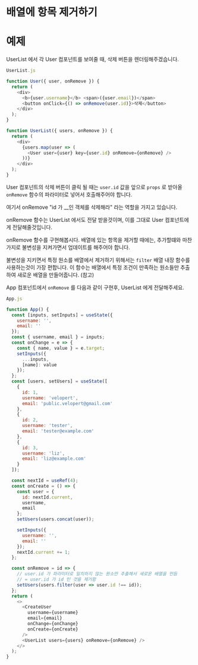 # 배열에 항목 제거하기

# 예제
UserList 에서 각 User 컴포넌트를 보여줄 때, 삭제 버튼을 렌더링해주겠습니다.
```js
UserList.js

function User({ user, onRemove }) {
  return (
    <div>
      <b>{user.username}</b> <span>({user.email})</span>
      <button onClick={() => onRemove(user.id)}>삭제</button>
    </div>
  );
}

function UserList({ users, onRemove }) {
  return (
    <div>
      {users.map(user => (
        <User user={user} key={user.id} onRemove={onRemove} />
      ))}
    </div>
  );
}
```

User 컴포넌트의 삭제 버튼이 클릭 될 때는 `user.id` 값을 앞으로 `props` 로 받아올 `onRemove` 함수의 파라미터로 넣어서 호출해주어야 합니다.

여기서 onRemove "id 가 __인 객체를 삭제해라" 라는 역할을 가지고 있습니다.

onRemove 함수는 UserList 에서도 전달 받을것이며, 이를 그대로 User 컴포넌트에게 전달해줄것입니다.

onRemove 함수를 구현해봅시다. 배열에 있는 항목을 제거할 때에는, 추가할떄와 마찬가지로 불변성을 지켜가면서 업데이트를 해주어야 합니다.

불변성을 지키면서 특정 원소를 배열에서 제거하기 위해서는 `filter` 배열 내장 함수를 사용하는것이 가장 편합니다. 이 함수는 배열에서 특정 조건이 만족하는 원소들만 추출하여 새로운 배열을 만들어줍니다. (참고)

App 컴포넌트에서 `onRemove` 를 다음과 같이 구현후, UserList 에게 전달해주세요.

```js
App.js

function App() {
  const [inputs, setInputs] = useState({
    username: '',
    email: ''
  });
  const { username, email } = inputs;
  const onChange = e => {
    const { name, value } = e.target;
    setInputs({
      ...inputs,
      [name]: value
    });
  };
  const [users, setUsers] = useState([
    {
      id: 1,
      username: 'velopert',
      email: 'public.velopert@gmail.com'
    },
    {
      id: 2,
      username: 'tester',
      email: 'tester@example.com'
    },
    {
      id: 3,
      username: 'liz',
      email: 'liz@example.com'
    }
  ]);

  const nextId = useRef(4);
  const onCreate = () => {
    const user = {
      id: nextId.current,
      username,
      email
    };
    setUsers(users.concat(user));

    setInputs({
      username: '',
      email: ''
    });
    nextId.current += 1;
  };

  const onRemove = id => {
    // user.id 가 파라미터로 일치하지 않는 원소만 추출해서 새로운 배열을 만듬
    // = user.id 가 id 인 것을 제거함
    setUsers(users.filter(user => user.id !== id));
  };
  return (
    <>
      <CreateUser
        username={username}
        email={email}
        onChange={onChange}
        onCreate={onCreate}
      />
      <UserList users={users} onRemove={onRemove} />
    </>
  );
}
```